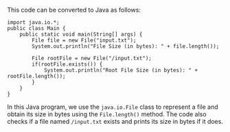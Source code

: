 This code can be converted to Java as follows:
```
import java.io.*;
public class Main {
    public static void main(String[] args) {
        File file = new File("input.txt");
        System.out.println("File Size (in bytes): " + file.length());
        
        File rootFile = new File("/input.txt");
        if(rootFile.exists()) {
            System.out.println("Root File Size (in bytes): " + rootFile.length());
        }
    }
}
```
In this Java program, we use the `java.io.File` class to represent a file and obtain its size in bytes using the `File.length()` method. The code also checks if a file named `/input.txt` exists and prints its size in bytes if it does.
